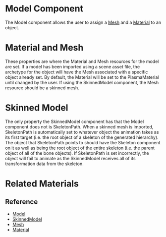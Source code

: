 # Model Component
The Model component allows the user to assign a [Mesh](https://github.com/PlasmaEngine/PlasmaDocs/tree/master/docs/C%2B%2B/code_reference/class_reference/mesh.markdown) and a [ Material](https://plasmaengine.github.io/PlasmaDocs/Manual/graphics/materials/materials_overview.markdown) to an object.

# Material and Mesh

These properties are where the Material and Mesh resources for the model are set. If a model has been imported using a scene asset file,  the archetype for the object will have the Mesh associated with a specific object already set. By default, the Material will be set to the PlasmaMaterial until changed by the user.  If using the SkinnedModel component, the Mesh resource should be a skinned mesh. 

# Skinned Model

The only property the SkinnedModel component has that the Model component does not is SkeletonPath. When a skinned mesh is imported, SkeletonPath is automatically set to whatever object the animation takes as its first target (i.e. the root object of a skeleton of the generated hierarchy).  The object that SkeletonPath points to should have the Skeleton component on it as well as being the root object of the entire skeleton (i.e. the parent object of all of the bone objects). If SkeletonPath is set incorrectly, the object will fail to animate as the SkinnedModel receives all of its transformation data from the skeleton.

# Related Materials
## Reference
- [Model](https://plasmaengine.github.io/PlasmaDocs/Manual//code_reference/class_reference/model.markdown)
- [SkinnedModel](https://plasmaengine.github.io/PlasmaDocs/Manual//code_reference/class_reference/skinnedmodel.markdown)
- [Mesh](https://plasmaengine.github.io/PlasmaDocs/Manual//code_reference/class_reference/mesh.markdown)
- [Material](https://plasmaengine.github.io/PlasmaDocs/Manual//code_reference/class_reference/material.markdown)
 

 